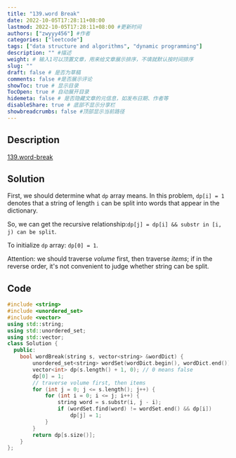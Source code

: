```yaml
---
title: "139.word Break"
date: 2022-10-05T17:28:11+08:00
lastmod: 2022-10-05T17:28:11+08:00 #更新时间
authors: ["zwyyy456"] #作者
categories: ["leetcode"]
tags: ["data structure and algorithms", "dynamic programming"]
description: "" #描述
weight: # 输入1可以顶置文章，用来给文章展示排序，不填就默认按时间排序
slug: ""
draft: false # 是否为草稿
comments: false #是否展示评论
showToc: true # 显示目录
TocOpen: true # 自动展开目录
hidemeta: false # 是否隐藏文章的元信息，如发布日期、作者等
disableShare: true # 底部不显示分享栏
showbreadcrumbs: false #顶部显示当前路径
---
```

## Description
[139.word-break](https://leetcode.com/problems/word-break/)

## Solution
First, we should determine what `dp` array means. In this problem, `dp[i] = 1` denotes that a string of length `i` can be split into words that appear in the dictionary.

So, we can get the recursive relationship:`dp[j] = dp[i] && substr in [i, j) can be split`.

To initialize `dp` array: `dp[0] = 1`.

Attention: we should traverse *volume* first, then traverse *items*; if in the reverse order, it's not convenient to judge whether string can be split.

## Code
```cpp
#include <string>
#include <unordered_set>
#include <vector>
using std::string;
using std::unordered_set;
using std::vector;
class Solution {
  public:
    bool wordBreak(string s, vector<string> &wordDict) {
        unordered_set<string> wordSet(wordDict.begin(), wordDict.end());
        vector<int> dp(s.length() + 1, 0); // 0 means false
        dp[0] = 1;
        // traverse volume first, then items
        for (int j = 0; j <= s.length(); j++) {
            for (int i = 0; i <= j; i++) {
                string word = s.substr(i, j - i);
                if (wordSet.find(word) != wordSet.end() && dp[i])
                    dp[j] = 1;
            }
        }
        return dp[s.size()];
    }
};
```

